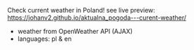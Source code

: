 Check current weather in Poland!
see live preview: https://johanv2.github.io/aktualna_pogoda---curent-weather/

- weather from OpenWeather API (AJAX)
- languages: pl & en
